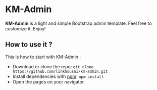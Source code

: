 KM-Admin
========
**KM-Admin** is a light and simple Bootstrap admin template. Feel free to customize it. 
Enjoy!


## How to use it ?

This is how to start with KM-Admin :

- Download or clone the repo: `git clone https://github.com/linkhousni/km-admin.git`
- Install dependencies with [npm](https://www.npmjs.com/): `npm install`
- Open the pages on your navigator

